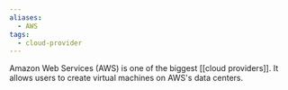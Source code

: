 ```yaml
---
aliases:
  - AWS
tags:
  - cloud-provider
---
```

Amazon Web Services (AWS) is one of the biggest [[cloud providers]]. It allows users to create virtual machines on AWS's data centers.